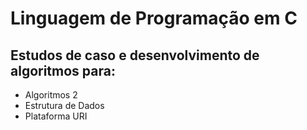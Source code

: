# Linguagem de Programação em C

## Estudos de caso e desenvolvimento de algoritmos para:
* Algoritmos 2
* Estrutura de Dados
* Plataforma URI